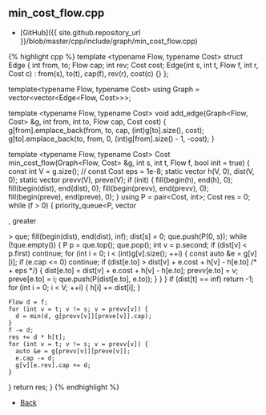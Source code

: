 ## min_cost_flow.cpp

- [GitHub]({{ site.github.repository_url }}/blob/master/cpp/include/graph/min_cost_flow.cpp)

{% highlight cpp %}
template <typename Flow, typename Cost>
struct Edge {
  int from, to;
  Flow cap; int rev;
  Cost cost;
  Edge(int s, int t, Flow f, int r, Cost c) :
    from(s), to(t), cap(f), rev(r), cost(c) {}
};

template<typename Flow, typename Cost>
using Graph = vector<vector<Edge<Flow, Cost>>>;

template <typename Flow, typename Cost>
void add_edge(Graph<Flow, Cost> &g, int from, int to, Flow cap, Cost cost) {
  g[from].emplace_back(from, to, cap, (int)g[to].size(), cost);
  g[to].emplace_back(to, from, 0, (int)g[from].size() - 1, -cost);
}

template <typename Flow, typename Cost>
Cost min_cost_flow(Graph<Flow, Cost> &g, int s, int t, Flow f,
                   bool init = true) {
  const int V = g.size();
  // const Cost eps = 1e-8;
  static vector<Cost> h(V, 0), dist(V, 0);
  static vector<int> prevv(V), preve(V);
  if (init) {
    fill(begin(h), end(h), 0);
    fill(begin(dist), end(dist), 0);
    fill(begin(prevv), end(prevv), 0);
    fill(begin(preve), end(preve), 0);
  }
  using P = pair<Cost, int>;
  Cost res = 0;
  while (f > 0) {
    priority_queue<P, vector<P>, greater<P>> que;
    fill(begin(dist), end(dist), inf<Cost>);
    dist[s] = 0;
    que.push(P(0, s));
    while (!que.empty()) {
      P p = que.top(); que.pop();
      int v = p.second;
      if (dist[v] < p.first) continue;
      for (int i = 0; i < (int)g[v].size(); ++i) {
        const auto &e = g[v][i];
        if (e.cap <= 0) continue;
        if (dist[e.to] > dist[v] + e.cost + h[v] - h[e.to] /* + eps */) {
          dist[e.to] = dist[v] + e.cost + h[v] - h[e.to];
          prevv[e.to] = v;
          preve[e.to] = i;
          que.push(P(dist[e.to], e.to));
        }
      }
    }
    if (dist[t] == inf<Cost>) return -1;
    for (int i = 0; i < V; ++i) {
      h[i] += dist[i];
    }

    Flow d = f;
    for (int v = t; v != s; v = prevv[v]) {
      d = min(d, g[prevv[v]][preve[v]].cap);
    }
    f -= d;
    res += d * h[t];
    for (int v = t; v != s; v = prevv[v]) {
      auto &e = g[prevv[v]][preve[v]];
      e.cap -= d;
      g[v][e.rev].cap += d;
    }
  }
  return res;
}
{% endhighlight %}

- [Back](../../../..)
